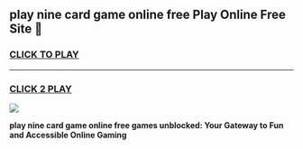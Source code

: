 
## play nine card game online free Play Online Free Site 👋
<h3>
<a href="https://download.freeplayer.one?title=play_nine_card_game_online_free&ref=21F">CLICK TO PLAY</a></h3>
<hr>

<h3>
<a href="https://download.freeplayer.one?title=play_nine_card_game_online_free&ref=21F">CLICK 2 PLAY</a>
  
</h3>

<a href="https://download.freeplayer.one?title=play_nine_card_game_online_free&ref=21F"><img src="https://cdnb.artstation.com/p/assets/images/images/032/539/853/original/anto-thomas-button-gif.gif"></a>


**play nine card game online free games unblocked: Your Gateway to Fun and Accessible Online Gaming**
